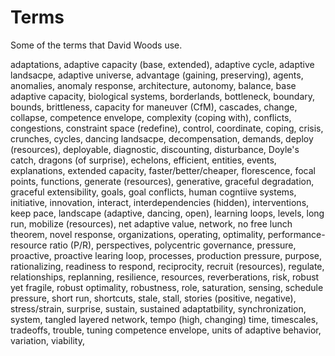 # Terms

Some of the terms that David Woods use.


adaptations,
adaptive capacity (base, extended),
adaptive cycle,
adaptive landsacpe,
adaptive universe,
advantage (gaining, preserving),
agents,
anomalies,
anomaly response,
architecture,
autonomy,
balance,
base adaptive capacity,
biological systems,
borderlands,
bottleneck,
boundary,
bounds,
brittleness,
capacity for maneuver (CfM),
cascades,
change,
collapse,
competence envelope,
complexity (coping with),
conflicts,
congestions,
constraint space (redefine),
control,
coordinate,
coping,
crisis,
crunches,
cycles,
dancing landsacpe,
decompensation,
demands,
deploy (resources),
deployable,
diagnostic,
discounting,
disturbance,
Doyle's catch,
dragons (of surprise),
echelons,
efficient,
entities,
events,
explanations,
extended capacity,
faster/better/cheaper,
florescence,
focal points,
functions,
generate (resources),
generative,
graceful degradation,
graceful extensibility,
goals,
goal conflicts,
human cogntiive systems,
initiative,
innovation,
interact,
interdependencies (hidden),
interventions,
keep pace,
landscape (adaptive, dancing, open),
learning loops,
levels,
long run,
mobilize (resources),
net adaptive value,
network,
no free lunch theorem,
novel response,
organizations,
operating,
optimality,
performance-resource ratio (P/R),
perspectives,
polycentric governance,
pressure,
proactive,
proactive learing loop,
processes,
production pressure,
purpose,
rationalizing,
readiness to respond,
reciprocity,
recruit (resources),
regulate,
relationships,
replanning,
resilience,
resources,
reverberations,
risk,
robust yet fragile,
robust optimality,
robustness,
role,
saturation,
sensing,
schedule pressure,
short run,
shortcuts,
stale,
stall,
stories (positive, negative),
stress/strain,
surprise,
sustain,
sustained adaptatbility,
synchronization,
system,
tangled layered network,
tempo (high, changing)
time,
timescales,
tradeoffs,
trouble,
tuning competence envelope,
units of adaptive behavior,
variation,
viability,
